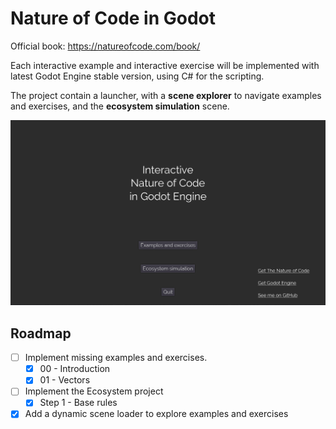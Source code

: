 # Nature of Code in Godot

Official book: https://natureofcode.com/book/

Each interactive example and interactive exercise will be implemented with latest Godot Engine stable version, using C# for the scripting.

The project contain a launcher, with a **scene explorer** to navigate examples and exercises, and the **ecosystem simulation** scene.

![screen](./docs/screen.gif)

## Roadmap

- [ ] Implement missing examples and exercises.
  - [x] 00 - Introduction
  - [x] 01 - Vectors 
- [ ] Implement the Ecosystem project
  - [x] Step 1 - Base rules
- [x] Add a dynamic scene loader to explore examples and exercises